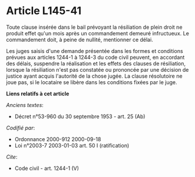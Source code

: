 # Article L145-41

Toute clause insérée dans le bail prévoyant la résiliation de plein droit ne produit effet qu'un mois après un commandement
demeuré infructueux. Le commandement doit, à peine de nullité, mentionner ce délai. 

Les juges saisis d'une demande présentée dans les formes et conditions prévues aux articles 1244-1 à 1244-3 du code civil
peuvent, en accordant des délais, suspendre la réalisation et les effets des clauses de résiliation, lorsque la résiliation
n'est pas constatée ou prononcée par une décision de justice ayant acquis l'autorité de la chose jugée. La clause résolutoire
ne joue pas, si le locataire se libère dans les conditions fixées par le juge.

**Liens relatifs à cet article**

_Anciens textes_:

  - Décret n°53-960 du 30 septembre 1953 - art. 25 (Ab)

_Codifié par_:

  - Ordonnance 2000-912 2000-09-18
  - Loi n°2003-7 2003-01-03 art. 50 I (ratification)

_Cite_:

  - Code civil - art. 1244-1 (V)
